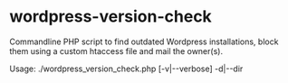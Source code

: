 # wordpress-version-check
Commandline PHP script to find outdated Wordpress installations, block them using a custom htaccess file and mail the owner(s).

Usage: ./wordpress_version_check.php [-v|--verbose] -d|--dir <directory to scan>
